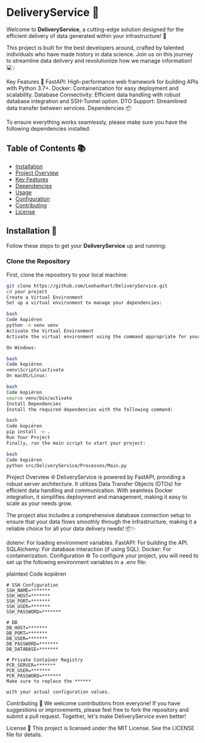 # DeliveryService 🚀

Welcome to **DeliveryService**, a cutting-edge solution designed for the efficient delivery of data generated within your infrastructure! 🌟

This project is built for the best developers around, crafted by talented individuals who have made history in data science. Join us on this journey to streamline data delivery and revolutionize how we manage information! 💻💡

Key Features 🌟
FastAPI: High-performance web framework for building APIs with Python 3.7+.
Docker: Containerization for easy deployment and scalability.
Database Connectivity: Efficient data handling with robust database integration and SSH-Tunnel option.
DTO Support: Streamlined data transfer between services.
Dependencies 📦

To ensure everything works seamlessly, please make sure you have the following dependencies installed:

## Table of Contents 📚

- [Installation](#installation)
- [Project Overview](#project-overview)
- [Key Features](#key-features)
- [Dependencies](#dependencies)
- [Usage](#usage)
- [Configuration](#configuration)
- [Contributing](#contributing)
- [License](#license)

## Installation 🔧

Follow these steps to get your **DeliveryService** up and running:

### Clone the Repository

First, clone the repository to your local machine:

```bash
git clone https://github.com/Leohanhart/DeliveryService.git
cd your project
Create a Virtual Environment
Set up a virtual environment to manage your dependencies:

bash
Code kopiëren
python -m venv venv
Activate the Virtual Environment
Activate the virtual environment using the command appropriate for your operating system:

On Windows:

bash
Code kopiëren
venv\Scripts\activate
On macOS/Linux:

bash
Code kopiëren
source venv/bin/activate
Install Dependencies
Install the required dependencies with the following command:

bash
Code kopiëren
pip install -e .
Run Your Project
Finally, run the main script to start your project:

bash
Code kopiëren
python src/DeliveryService/Processes/Main.py
``` 
Project Overview 🌐
DeliveryService is powered by FastAPI, providing a robust server architecture. It utilizes Data Transfer Objects (DTOs) for efficient data handling and communication. With seamless Docker integration, it simplifies deployment and management, making it easy to scale as your needs grow.

The project also includes a comprehensive database connection setup to ensure that your data flows smoothly through the infrastructure, making it a reliable choice for all your data delivery needs! 📦✨


dotenv: For loading environment variables.
FastAPI: For building the API.
SQLAlchemy: For database interaction (if using SQL).
Docker: For containerization.
Configuration ⚙️
To configure your project, you will need to set up the following environment variables in a .env file:

plaintext
Code kopiëren
```
# SSH Configuration
SSH_NAME=*******
SSH_HOST=*******
SSH_PORT=*******
SSH_USER=*******
SSH_PASSWORD=*******

# DB
DB_HOST=*******
DB_PORT=*******
DB_USER=*******
DB_PASSWORD=*******
DB_DATABASE=*******

# Private Container Registry
PCR_SERVER=*******
PCR_USER=*******
PCR_PASSWORD=*******
Make sure to replace the ******

with your actual configuration values.
```
Contributing 🤝
We welcome contributions from everyone! If you have suggestions or improvements, please feel free to fork the repository and submit a pull request. Together, let's make DeliveryService even better!

License 📄
This project is licensed under the MIT License. See the LICENSE file for details.



